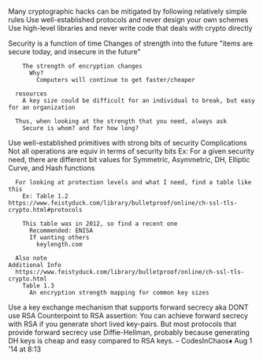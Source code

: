 Many cryptographic hacks can be mitigated by following relatively simple rules
  Use well-established protocols and never design your own schemes
  Use high-level libraries and never write code that deals with crypto directly

  Security is a function of
      time
        Changes of strength into the future
          "items are secure today, and insecure in the future"
        
        The strength of encryption changes
          Why?
            Computers will continue to get faster/cheaper

      resources
        A key size could be difficult for an individual to break, but easy for an organization

      Thus, when looking at the strength that you need, always ask
        Secure is whom? and for how long?

  Use well-established primitives with strong bits of security
    Complications
        Not all operations are equiv in terms of security bits
          Ex: For a given security need, there are different bit values for Symmetric, Asymmetric, DH, Elliptic Curve, and Hash functions
      
      For looking at protection levels and what I need, find a table like this
        Ex: Table 1.2 https://www.feistyduck.com/library/bulletproof/online/ch-ssl-tls-crypto.html#protocols

        This table was in 2012, so find a recent one
          Recommended: ENISA
          If wanting others
            keylength.com

      Also note
    Additional Info
      https://www.feistyduck.com/library/bulletproof/online/ch-ssl-tls-crypto.html
        Table 1.3
          An encryption strength mapping for common key sizes


  Use a key exchange mechanism that supports forward secrecy
      aka DONT use RSA
        Counterpoint to RSA assertion:
          You can achieve forward secrecy with RSA if you generate short lived key-pairs. But most protocols that provide forward secrecy use Diffie-Hellman, probably because generating DH keys is cheap and easy compared to RSA keys. – CodesInChaos♦ Aug 1 '14 at 8:13
      